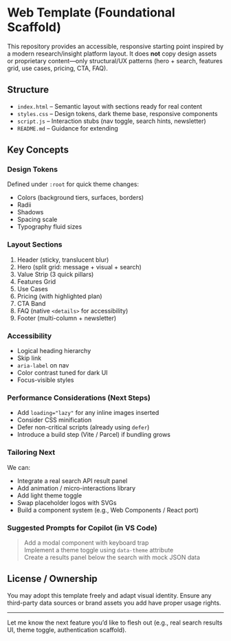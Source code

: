 # Web Template (Foundational Scaffold)

This repository provides an accessible, responsive starting point inspired by a modern research/insight platform layout. It does **not** copy design assets or proprietary content—only structural/UX patterns (hero + search, features grid, use cases, pricing, CTA, FAQ).

## Structure

- `index.html` – Semantic layout with sections ready for real content
- `styles.css` – Design tokens, dark theme base, responsive components
- `script.js` – Interaction stubs (nav toggle, search hints, newsletter)
- `README.md` – Guidance for extending

## Key Concepts

### Design Tokens
Defined under `:root` for quick theme changes:
- Colors (background tiers, surfaces, borders)
- Radii
- Shadows
- Spacing scale
- Typography fluid sizes

### Layout Sections
1. Header (sticky, translucent blur)
2. Hero (split grid: message + visual + search)
3. Value Strip (3 quick pillars)
4. Features Grid
5. Use Cases
6. Pricing (with highlighted plan)
7. CTA Band
8. FAQ (native `<details>` for accessibility)
9. Footer (multi-column + newsletter)

### Accessibility
- Logical heading hierarchy
- Skip link
- `aria-label` on nav
- Color contrast tuned for dark UI
- Focus-visible styles

### Performance Considerations (Next Steps)
- Add `loading="lazy"` for any inline images inserted
- Consider CSS minification
- Defer non-critical scripts (already using `defer`)
- Introduce a build step (Vite / Parcel) if bundling grows

### Tailoring Next
We can:
- Integrate a real search API result panel
- Add animation / micro-interactions library
- Add light theme toggle
- Swap placeholder logos with SVGs
- Build a component system (e.g., Web Components / React port)

### Suggested Prompts for Copilot (in VS Code)
> Add a modal component with keyboard trap  
> Implement a theme toggle using `data-theme` attribute  
> Create a results panel below the search with mock JSON data  

## License / Ownership
You may adopt this template freely and adapt visual identity. Ensure any third-party data sources or brand assets you add have proper usage rights.

---

Let me know the next feature you’d like to flesh out (e.g., real search results UI, theme toggle, authentication scaffold).